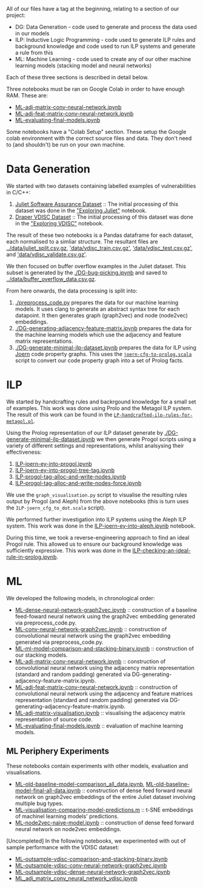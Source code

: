 All of our files have a tag at the beginning, relating to a section of our project:

  - DG: Data Generation - code used to generate and process the data used in our models
  - ILP: Inductive Logic Programming - code used to generate ILP rules and background knowledge and code used to run ILP systems and generate a rule from this
  - ML: Machine Learning - code used to create any of our other machine learning models (stacking model and neural networks)

Each of these three sections is described in detail below.

Three notebooks must be ran on Google Colab in order to have enough RAM. These are:
  
  - [ML-adj-matrix-conv-neural-network.ipynb](ML-adj-matrix-conv-neural-network.ipynb)
  - [ML-adj-feat-matrix-conv-neural-network.ipynb](ML-adj-feat-matrix-conv-neural-network.ipynb)
  - [ML-evaluating-final-models.ipynb](ML-evaluating-final-models.ipynb)
  
Some notebooks have a "Colab Setup" section. These setup the Google colab environment with the correct source files and data. They don't need to (and shouldn't) be run on your own machine.

# Data Generation

We started with two datasets containing labelled examples of vulnerabilities in C/C++:
  1. [Juliet Software Assurance Dataset](https://samate.nist.gov/SARD/testsuite.php) :: The initial processing of this dataset was done in the ["Exploring Juliet"](./DG-exploring-juliet.ipynb) notebook.
  2. [Draper VDISC Dataset](https://osf.io/d45bw/) :: The initial processing of this dataset was done in the ["Exploring VDISC"](./DG-exploring-vdisc.ipynb) notebook.
  
The result of these two notebooks is a Pandas dataframe for each dataset, each normalised to a simliar structure. The resultant files are [../data/juliet_split.csv.gz](../data/juliet_split.csv.gz), ['data/vdisc_train.csv.gz'](data/vdisc_train.csv.gz), ['data/vdisc_test.csv.gz'](data/vdisc_test.csv.gz), and ['data/vdisc_validate.csv.gz'](data/vdisc_validate.csv.gz).

We then focused on buffer overflow examples in the Juliet dataset. This subset is generated by the [./DG-bug-picking.ipynb](./DG-bug-picking.ipynb) and saved to [../data/buffer_overflow_data.csv.gz](../data/buffer_overflow_data.csv.gz).

From here onwards, the data processing is split into:
  1. [./preprocess_code.py](./preprocess_code.py) prepares the data for our machine learning models. It uses clang to generate an abstract syntax tree for each datapoint. It then generates graph (graph2vec) and node (node2vec) embeddings.
  2. [./DG-generating-adjacency-feature-matrix.ipynb](./DG-generating-adjacency-feature-matrix.ipynb) prepares the data for the machine learning models which use the adjacency and feature matrix representations.
  2. [./DG-generate-minimal-ilp-dataset.ipynb](./DG-generate-minimal-ilp-dataset.ipynb]) prepares the data for ILP using  [Joern](https://joern.io/) code property graphs. This uses the [`joern-cfg-to-prolog.scala`](joern-cfg-to-prolog.scala) script to convert our code property graph into a set of Prolog facts.



# ILP

We started by handcrafting rules and backrgound knowledge for a small set of examples. This work was done using Prolo and the Metagol ILP system. The result of this work can be found in the [`LP-handcrafted-ilp-rules-for-metagol.pl`](ILP-handcrafted-ilp-rules-for-metagol.pl). 

Using the Prolog representation of our ILP dataset generate by [./DG-generate-minimal-ilp-dataset.ipynb](./DG-generate-minimal-ilp-dataset.ipynb]) we then generate Progol scripts using a variety of different settings and representations, whilst analsysing their effectiveness:

  1. [ILP-joern-ey-into-progol.ipynb](ILP-joern-ey-into-progol.ipynb)
  2. [ILP-joern-ey-into-progol-tree-tag.ipynb](ILP-joern-ey-into-progol-tree-tag.ipynb)
  3. [ILP-progol-tag-alloc-and-write-nodes.ipynb](ILP-progol-tag-alloc-and-write-nodes.ipynb)
  3. [ILP-progol-tag-alloc-and-write-nodes-force.ipynb](ILP-progol-tag-alloc-and-write-nodes-force.ipynb)
  
We use the `graph_visualisation.py` script to visualise the resulting rules output by Progol (and Aleph) from the above notebooks (this is turn uses the `ILP-joern_cfg_to_dot.scala` script).
 
 We performed further investigation into ILP systems using the Aleph ILP system. This work was done in the [ILP-joern-ey-into-aleph.ipynb](ILP-joern-ey-into-aleph.ipynb) notebook.
 
 During this time, we took a reverse-engineering approach to find an ideal Progol rule. This allowed us to ensure our background knowledge was sufficiently expressive. This work was done in the [ILP-checking-an-ideal-rule-in-prolog.ipynb](ILP-checking-an-ideal-rule-in-prolog.ipynb).
 
# ML

We developed the following models, in chronological order:

  - [ML-dense-neural-network-graph2vec.ipynb](ML-dense-neural-network-graph2vec.ipynb) :: construction of a baseline feed-foward neural network using the graph2vec embedding generated via preprocess_code.py.
  - [ML-conv-neural-network-graph2vec.ipynb](ML-conv-neural-network-graph2vec.ipynb) :: construction of convolutional neural network using the graph2vec embedding generated via preprocess_code.py.
  - [ML-ml-model-comparison-and-stacking-binary.ipynb](ML-ml-model-comparison-and-stacking-binary.ipynb) :: construction of our stacking models.
  - [ML-adj-matrix-conv-neural-network.ipynb](ML-adj-matrix-conv-neural-network.ipynb) :: construction of convolutional neural network using the adjacency matrix representation (standard and random padding) generated via DG-generating-adjacency-feature-matrix.ipynb.
  - [ML-adj-feat-matrix-conv-neural-network.ipynb](ML-adj-feat-matrix-conv-neural-network.ipynb) :: construction of convolutional neural network using the adjacency and feature matrices representation (standard and random padding) generated via DG-generating-adjacency-feature-matrix.ipynb.
  - [ML-adj-matrix-visualisation.ipynb](ML-adj-matrix-visualisation.ipynb) :: visualising the adjacency matrix representation of source code.
  - [ML-evaluating-final-models.ipynb](ML-evaluating-final-models.ipynb) :: evaluation of machine learning models.
  
## ML Periphery Experiments
These notebooks contain experiments with other models, evaluation and visualisations.  

  - [ML-old-baseline-model-comparison_all_data.ipynb](ML-old-baseline-model-comparison_all_data.ipynb), [ML-old-baseline-model-final-all-data.ipynb](ML-old-baseline-model-final-all-data.ipynb) :: construction of dense feed forward neural network on graph2vec embeddings of the entire Juliet dataset involving multiple bug types.
  - [ML-visualisation-comparing-model-predictions.m](ML-visualisation-comparing-model-predictions.m) :: t-SNE embeddings of machinel learning models' predictions.
  - [ML-node2vec-naive-model.ipynb](ML-node2vec-naive-model.ipynb) :: construction of dense feed forward neural network on node2vec embeddings.

[Uncompleted] In the following notebooks, we experimented with out of sample performance with the VDISC dataset:

 - [ML-outsample-vdisc-comparison-and-stacking-binary.ipynb](ML-outsample-vdisc-comparison-and-stacking-binary.ipynb)
 - [ML-outsample-vdisc-conv-neural-network-graph2vec.ipynb](ML-outsample-vdisc-conv-neural-network-graph2vec.ipynb) 
 - [ML-outsample-vdisc-dense-neural-network-graph2vec.ipynb](ML-outsample-vdisc-dense-neural-network-graph2vec.ipynb)
 - [ML_adj_matrix_conv_neural_network_vdisc.ipynb](ML_adj_matrix_conv_neural_network_vdisc.ipynb)
